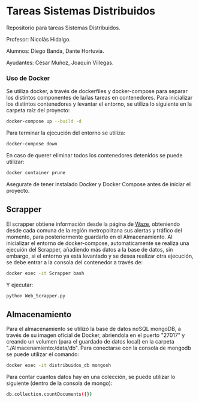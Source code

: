 #   Tareas Sistemas Distribuidos

Repositorio para tareas Sistemas Distribuidos.

Profesor: Nicolás Hidalgo.

Alumnos: Diego Banda, Dante Hortuvia.

Ayudantes: César Muñoz, Joaquín Villegas.

### Uso de Docker

Se utiliza docker, a través de dockerfiles y docker-compose para separar los distintos componentes de la/las tareas en contenedores.
Para inicializar los distintos contenedores y levantar el entorno, se utiliza lo siguiente en la carpeta raíz del proyecto:

```bash
docker-compose up --build -d
```

Para terminar la ejecución del entorno se utiliza:

```bash
docker-compose down
```

En caso de querer eliminar todos los contenedores detenidos se puede utilizar:

```bash
docker container prune
```

Asegurate de tener instalado Docker y Docker Compose antes de iniciar el proyecto.

##  Scrapper

El scrapper obtiene información desde la página de [Waze](https://www.waze.com/es-419/live-map/), obteniendo desde cada comuna de la región metropolitana sus alertas y tráfico del momento, para posteriormente guardarlo en el Almacenamiento.
Al inicializar el entorno de docker-compose, automaticamente se realiza una ejecuión del Scrapper, añadiendo más datos a la base de datos, sin embargo, si el entorno ya está levantado y se desea realizar otra ejecución, se debe entrar a la consola del contenedor a través de:

```bash
docker exec -it Scrapper bash
```

Y ejecutar:

```bash
python Web_Scrapper.py
```

##  Almacenamiento

Para el almacenamiento se utilizó la base de datos noSQL mongoDB, a través de su imagen oficial de Docker, abriendola en el puerto "27017" y creando un volumen (para el guardado de datos local) en la carpeta "./Almacenamiento:/data/db".
Para conectarse con la consola de mongodb se puede utilizar el comando:

```bash
docker exec -it distribuidos_db mongosh
```

Para contar cuantos datos hay en una colección, se puede utilizar lo siguiente (dentro de la consola de mongo):

```bash
db.collection.countDocuments({})
```